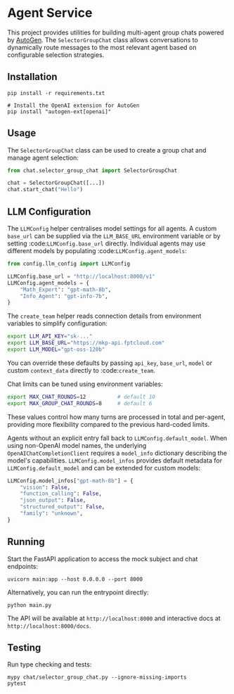 # Agent Service

This project provides utilities for building multi-agent group chats powered by [AutoGen](https://github.com/microsoft/autogen). The `SelectorGroupChat` class allows conversations to dynamically route messages to the most relevant agent based on configurable selection strategies.

## Installation


```
pip install -r requirements.txt

# Install the OpenAI extension for AutoGen
pip install "autogen-ext[openai]"
```

## Usage

The `SelectorGroupChat` class can be used to create a group chat and manage agent selection:

```python
from chat.selector_group_chat import SelectorGroupChat

chat = SelectorGroupChat([...])
chat.start_chat("Hello")
```

## LLM Configuration

The `LLMConfig` helper centralises model settings for all agents. A custom
`base_url` can be supplied via the ``LLM_BASE_URL`` environment variable or by
setting :code:`LLMConfig.base_url` directly. Individual agents may use different
models by populating :code:`LLMConfig.agent_models`:

```python
from config.llm_config import LLMConfig

LLMConfig.base_url = "http://localhost:8000/v1"
LLMConfig.agent_models = {
    "Math_Expert": "gpt-math-8b",
    "Info_Agent": "gpt-info-7b",
}
```

The ``create_team`` helper reads connection details from environment variables
to simplify configuration:

```bash
export LLM_API_KEY="sk-..."
export LLM_BASE_URL="https://mkp-api.fptcloud.com"
export LLM_MODEL="gpt-oss-120b"
```

You can override these defaults by passing ``api_key``, ``base_url``, ``model``
or custom ``context_data`` directly to :code:`create_team`.

Chat limits can be tuned using environment variables:

```bash
export MAX_CHAT_ROUNDS=12          # default 10
export MAX_GROUP_CHAT_ROUNDS=8     # default 6
```

These values control how many turns are processed in total and per-agent,
providing more flexibility compared to the previous hard-coded limits.

Agents without an explicit entry fall back to ``LLMConfig.default_model``.
When using non-OpenAI model names, the underlying
``OpenAIChatCompletionClient`` requires a ``model_info`` dictionary describing
the model's capabilities. ``LLMConfig.model_infos`` provides default metadata
for ``LLMConfig.default_model`` and can be extended for custom models:

```python
LLMConfig.model_infos["gpt-math-8b"] = {
    "vision": False,
    "function_calling": False,
    "json_output": False,
    "structured_output": False,
    "family": "unknown",
}
```

## Running

Start the FastAPI application to access the mock subject and chat endpoints:

```
uvicorn main:app --host 0.0.0.0 --port 8000
```

Alternatively, you can run the entrypoint directly:

```
python main.py
```

The API will be available at `http://localhost:8000` and interactive docs at `http://localhost:8000/docs`.

## Testing

Run type checking and tests:

```
mypy chat/selector_group_chat.py --ignore-missing-imports
pytest
```


